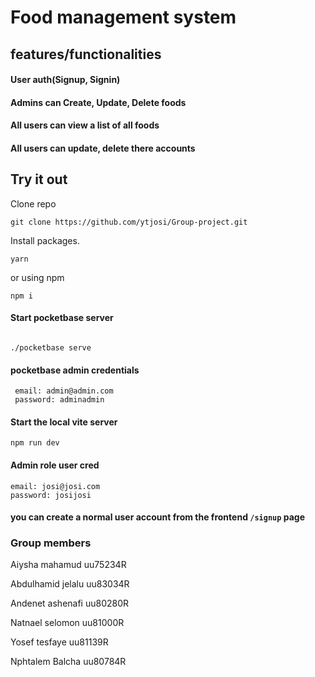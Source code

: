 # Food management system

## features/functionalities
#### User auth(Signup, Signin)
#### Admins can Create, Update, Delete foods
#### All users can view a list of all foods
#### All users can update, delete there accounts

## Try it out
   Clone repo
   ```Clone repo
   git clone https://github.com/ytjosi/Group-project.git
   ```
   Install packages. 
   
   ``` Yarn
   yarn
   ```
   
   or using npm

   ```npm i
   npm i
   ```
   #### Start pocketbase server
   
   ```pocketbase serve

   ./pocketbase serve
   ```
   #### pocketbase admin credentials

   ``` cred
    email: admin@admin.com
    password: adminadmin   
   ```

   #### Start the local vite server
   ```
  npm run dev
  ```
  #### Admin role user cred
  ```cred
  email: josi@josi.com
  password: josijosi
  ```
  #### you can create a normal user account from the frontend `/signup` page

  ### Group members
  Aiysha mahamud uu75234R

  Abdulhamid jelalu uu83034R
  
  Andenet ashenafi uu80280R
  
  Natnael selomon uu81000R
  
  Yosef tesfaye uu81139R

  Nphtalem Balcha uu80784R




